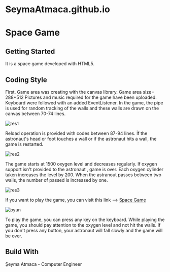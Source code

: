 # SeymaAtmaca.github.io


# Space Game

## Getting Started

It is a space game developed with HTML5.




## Coding Style

First, Game area was creating with the canvas library. Game area size= 288*512
Pictures and music required for the game have been uploaded. Keyboard were followed with an added EventListener. In the game, the pipe is used for random tracking of the walls and these walls are drawn on the canvas between 70-74 lines.




 ![res1](https://user-images.githubusercontent.com/54944249/117955592-e0fe0000-b320-11eb-81f1-ea9a9162caea.png)




Reload operation is provided with codes between 87-94 lines. İf the astronaut's head or foot touches a wall or if the astronaut hits a wall, the game is restarted.



![res2](https://user-images.githubusercontent.com/54944249/117955612-e6f3e100-b320-11eb-98fa-1951b6aeb26e.png)

 
 
 

The game starts at 1500 oxygen level and decreases regularly. If oxygen support isn't provided to the astronaut , game is over. Each oxygen cylinder taken increases the level by 200. When the astranout passes between two walls, the number of passed is increased by one.


![res3](https://user-images.githubusercontent.com/54944249/117955629-e9eed180-b320-11eb-98c8-13e1d9f028d9.png)

 
 
 

If you want to play the game, you can visit this link -->  [Space Game](https://seymaatmaca.github.io/)


![oyun](https://user-images.githubusercontent.com/54944249/118006923-5a631600-b354-11eb-9aca-3de7f25bcf31.png)




To play the game, you can press any key on the keyboard. 
While playing the game, you should pay attention to the oxygen level and not hit the walls. If you don't press any button, your astronaut will fall slowly and the game will be over.


## Build With


Şeyma Atmaca - Computer Engineer


